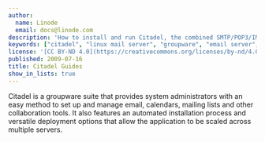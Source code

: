 ```yaml
---
author:
  name: Linode
  email: docs@linode.com
description: 'How to install and run Citadel, the combined SMTP/POP3/IMAP server on your Linode.'
keywords: ["citadel", "linux mail server", "groupware", "email server", "email howto"]
license: '[CC BY-ND 4.0](https://creativecommons.org/licenses/by-nd/4.0)'
published: 2009-07-16
title: Citadel Guides
show_in_lists: true
---
```


Citadel is a groupware suite that provides system administrators with an easy method to set up and manage email, calendars, mailing lists and other collaboration tools. It also features an automated installation process and versatile deployment options that allow the application to be scaled across multiple servers.
